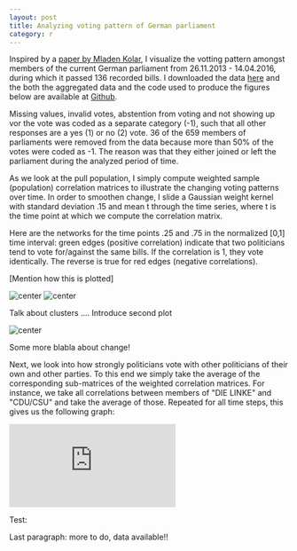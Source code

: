 ```yaml
---
layout: post
title: Analyzing voting pattern of German parliament
category: r
---
```


Inspired by a [paper by Mladen Kolar](http://arxiv.org/abs/0812.5087), I visualize the votting pattern amongst members of the current German parliament from 26.11.2013 - 14.04.2016, during which it passed 136 recorded bills. I downloaded the data [here](https://www.bundestag.de/abstimmung) and the both the aggregated data and the code used to produce the figures below are available at [Github](http://arxiv.org/abs/1510.05677).

Missing values, invalid votes, abstention from voting and not showing up vor the vote was coded as a separate category (-1), such that all other responses are a yes (1) or no (2) vote. 36 of the 659 members of parliaments were removed from the data because more than 50% of the votes were coded as -1. The reason was that they either joined or left the parliament during the analyzed period of time.

As we look at the pull population, I simply compute weighted sample (population) correlation matrices to illustrate the changing voting patterns over time. In order to smoothen change, I slide a Gaussian weight kernel with standard deviation .15 and mean t through the time series, where t is the time point at which we compute the correlation matrix.

Here are the networks for the time points .25 and .75 in the normalized [0,1] time interval: green edges (positive correlation) indicate that two politicians tend to vote for/against the same bills. If the correlation is 1, they vote identically. The reverse is true for red edges (negative correlations).

[Mention how this is plotted]

![center](http://jmbh.github.io//figs/2016-04-24-Analyzing-Voting-Pattern-of-German-Parliament/bundestag18_cor_t25_full.jpg) 
![center](http://jmbh.github.io//figs/2016-04-24-Analyzing-Voting-Pattern-of-German-Parliament/legend.jpg) 

Talk about clusters .... Introduce second plot

![center](http://jmbh.github.io//figs/2016-04-24-Analyzing-Voting-Pattern-of-German-Parliament/bundestag18_cor_t75_full.jpg) 

Some more blabla about change!


Next, we look into how strongly politicians vote with other politicians of their own and other parties. To this end we simply take the average of the corresponding sub-matrices of the weighted correlation matrices. For instance, we take all correlations between members of "DIE LINKE" and "CDU/CSU" and take the average of those. Repeated for all time steps, this gives us the following graph:


![center](http://jmbh.github.io//figs/2016-04-24-Analyzing-Voting-Pattern-of-German-Parliament/dfdf.html) 

Test:



Last paragraph: more to do, data available!!